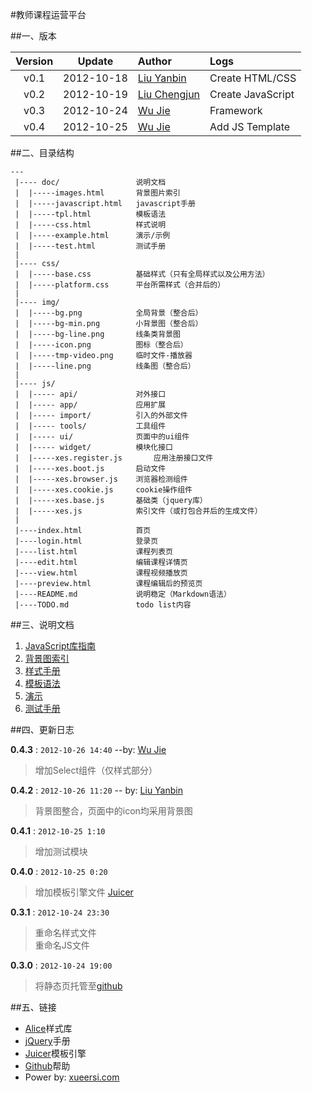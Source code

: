 <!--
![xueersi.com](https://raw.github.com/xueersi/TeacherPlatform/master/img/logo.png)
-->

#教师课程运营平台

##一、版本

| Version |   Update   |         Author        |     Logs              
|:-------:|:----------:|:--------------------- |:-------------------------
|  v0.1   | 2012-10-18 |  [Liu Yanbin][lyb]    | Create HTML/CSS       
|  v0.2   | 2012-10-19 |  [Liu Chengjun][lcj]  | Create JavaScript     
|  v0.3   | 2012-10-24 |  [Wu Jie][marco]      | Framework      
|  v0.4   | 2012-10-25 |  [Wu Jie][marco]      | Add JS Template      

##二、目录结构

	---
	 |---- doc/					说明文档
	 |	|-----images.html		背景图片索引
	 |	|-----javascript.html	javascript手册
	 |	|-----tpl.html	 		模板语法
	 |	|-----css.html			样式说明	 	 
	 |	|-----example.html	 	演示/示例	 
	 |	|-----test.html	 		测试手册
	 |	
	 |---- css/
	 |	|-----base.css			基础样式（只有全局样式以及公用方法）
	 |	|-----platform.css	 	平台所需样式（合并后的）
	 |
	 |---- img/
	 |	|-----bg.png			全局背景（整合后）
	 |	|-----bg-min.png		小背景图（整合后）
	 |	|-----bg-line.png		线条类背景图
	 |	|-----icon.png			图标（整合后）
	 |	|-----tmp-video.png		临时文件-播放器
	 |	|-----line.png			线条图（整合后）
	 |	 	 	 	 	 	 
	 |---- js/
	 |	|----- api/				对外接口
	 |	|----- app/				应用扩展
	 |	|----- import/			引入的外部文件
	 |	|----- tools/			工具组件
	 |	|----- ui/				页面中的ui组件
	 |	|----- widget/			模块化接口
	 |	|-----xes.register.js		应用注册接口文件
	 |	|-----xes.boot.js		启动文件
	 |	|-----xes.browser.js	浏览器检测组件
	 |	|-----xes.cookie.js		cookie操作组件
	 |	|-----xes.base.js		基础类（jquery库）
	 |	|-----xes.js			索引文件（或打包合并后的生成文件）
	 |	 	 	 
	 |----index.html			首页
	 |----login.html 			登录页
	 |----list.html				课程列表页
	 |----edit.html				编辑课程详情页
	 |----view.html				课程视频播放页
	 |----preview.html			课程编辑后的预览页
	 |----README.md				说明稳定（Markdown语法）
	 |----TODO.md				todo list内容
	 
##三、说明文档

1. [JavaScript库指南][1]
2. [背景图索引][2]
3. [样式手册][3]
4. [模板语法][4]
5. [演示][5]
6. [测试手册][6]


[1]:doc/javascript.html
[2]:doc/images.html
[3]:doc/css.html
[4]:doc/tpl.html
[5]:doc/example.html
[6]:doc/test.html

##四、更新日志

**0.4.3** : `2012-10-26 14:40`	--by: [Wu Jie][marco]
> 增加Select组件（仅样式部分）

**0.4.2** : `2012-10-26 11:20`	-- by: [Liu Yanbin][lyb]
> 背景图整合，页面中的icon均采用背景图

**0.4.1** : `2012-10-25 1:10`	
> 增加测试模块

**0.4.0** : `2012-10-25 0:20`
> 增加模板引擎文件 [Juicer][e3]

**0.3.1** : `2012-10-24 23:30`
> 重命名样式文件		
> 重命名JS文件

**0.3.0** : `2012-10-24 19:00`
> 将静态页托管至[github][e4]



##五、链接

+ [Alice][e1]样式库
+ [jQuery][e2]手册
+ [Juicer][e3]模板引擎
+ [Github][e4]帮助
+ Power by: [xueersi.com][e5]

[e1]:http://aliceui.com
[e2]:http://www.css88.com/jqapi-1.7/
[e3]:http://juicer.name
[e4]:http://www.worldhello.net/
[e5]:http://www.xueersi.com



[lyb]:mailto:liuyanbin@xueersi.com
[sjg]:mailto:shijiangang@xueersi.com
[lcj]:mailto:liuchengjun@xueersi.com
[marco]:wujie@xueersi.com